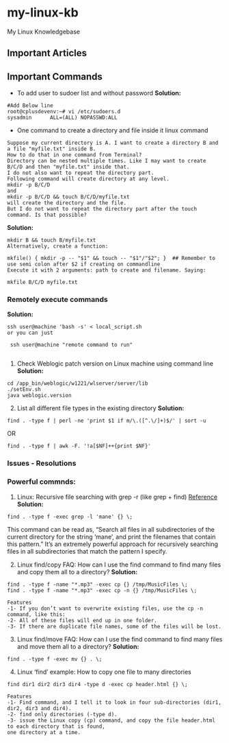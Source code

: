# my-linux-kb
My Linux Knowledgebase


## Important Articles

## Important Commands
- To add user to sudoer list and without password
<b>Solution:</b>
```
#Add Below line 
root@cplusdevenv:~# vi /etc/sudoers.d
sysadmin      ALL=(ALL) NOPASSWD:ALL
```

- One command to create a directory and file inside it linux command
```
Suppose my current directory is A. I want to create a directory B and a file "myfile.txt" inside B.
How to do that in one command from Terminal?
Directory can be nested multiple times. Like I may want to create B/C/D and then "myfile.txt" inside that. 
I do not also want to repeat the directory part.
Following command will create directory at any level.
mkdir -p B/C/D 
and
mkdir -p B/C/D && touch B/C/D/myfile.txt
will create the directory and the file. 
But I do not want to repeat the directory part after the touch command. Is that possible?
```
<b>Solution:</b>
```
mkdir B && touch B/myfile.txt
Alternatively, create a function:

mkfile() { mkdir -p -- "$1" && touch -- "$1"/"$2"; }  ## Remember to use semi colon after $2 if creating on commandline
Execute it with 2 arguments: path to create and filename. Saying:

mkfile B/C/D myfile.txt
```

### Remotely execute commands
<b>Solution:</b>
```
ssh user@machine 'bash -s' < local_script.sh
or you can just

 ssh user@machine "remote command to run" 
 
 ```
1. Check Weblogic patch version on Linux machine using command line
<b>Solution:</b>
```
cd /app_bin/weblogic/w1221/wlserver/server/lib
./setEnv.sh
java weblogic.version
```

2. List all different file types in the existing directory
<b>Solution:</b>
```
find . -type f | perl -ne 'print $1 if m/\.([^.\/]+)$/' | sort -u
```
OR
```
find . -type f | awk -F. '!a[$NF]++{print $NF}'
```

### Issues - Resolutions


### Powerful commnds:
1. Linux: Recursive file searching with grep -r (like grep + find) [Reference](https://alvinalexander.com/linux)
<b>Solution:</b>
```
find . -type f -exec grep -l 'mane' {} \;
```
This command can be read as, “Search all files in all subdirectories of the current directory for the string ‘mane’, and print the filenames that contain this pattern.” It’s an extremely powerful approach for recursively searching files in all subdirectories that match the pattern I specify.

2. Linux find/copy FAQ: How can I use the find command to find many files and copy them all to a directory?
<b>Solution:</b>
```
find . -type f -name "*.mp3" -exec cp {} /tmp/MusicFiles \;
find . -type f -name "*.mp3" -exec cp -n {} /tmp/MusicFiles \;

Features
-1- If you don’t want to overwrite existing files, use the cp -n command, like this:
-2- All of these files will end up in one folder.
-3- If there are duplicate file names, some of the files will be lost.
```

3. Linux find/move FAQ: How can I use the find command to find many files and move them all to a directory?
<b>Solution:</b>
```
find . -type f -exec mv {} . \;
```
4. Linux ‘find’ example: How to copy one file to many directories
```
find dir1 dir2 dir3 dir4 -type d -exec cp header.html {} \;

Features
-1- Find command, and I tell it to look in four sub-directories (dir1, dir2, dir3 and dir4).
-2- find only directories (-type d).
-3- issue the Linux copy (cp) command, and copy the file header.html to each directory that is found, 
one directory at a time.
```


